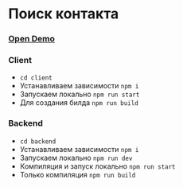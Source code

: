 # Поиск контакта
### [Open Demo](https://client3205team.vercel.app/)

### Client
- `cd client`
- Устанавливаем зависимости `npm i`
- Запускаем локально `npm run start`
- Для создания билда `npm run build`

### Backend
- `cd backend`
- Устанавливаем зависимости `npm i`
- Запускаем локально `npm run dev`
- Компиляция и запуск локально `npm run start`
- Только компиляция `npm run build`
